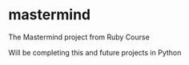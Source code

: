 # mastermind

The Mastermind project from Ruby Course

Will be completing this and future projects in Python